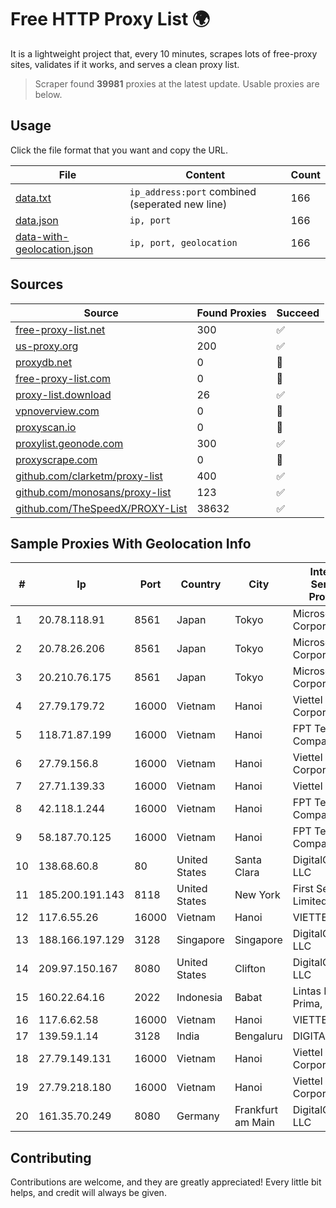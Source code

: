 
# Free HTTP Proxy List 🌍

It is a lightweight project that, every 10 minutes, scrapes lots of free-proxy sites, validates if it works, and serves a clean proxy list.


> Scraper found **39981** proxies at the latest update. Usable proxies are below.

## Usage

Click the file format that you want and copy the URL.


|File|Content|Count|
|----|-------|-----|
|[data.txt](https://raw.githubusercontent.com/themiralay/Proxy-List-World/master/data.txt)|`ip_address:port` combined (seperated new line)|166|
|[data.json](https://raw.githubusercontent.com/themiralay/Proxy-List-World/master/data.json)|`ip, port`|166|
|[data-with-geolocation.json](https://raw.githubusercontent.com/themiralay/Proxy-List-World/master/data-with-geolocation.json)|`ip, port, geolocation`|166|

## Sources

|Source|Found Proxies|Succeed|
|------|-------------|-------|
|[free-proxy-list.net](https://free-proxy-list.net)|300|✅|
|[us-proxy.org](https://www.us-proxy.org)|200|✅|
|[proxydb.net](http://proxydb.net)|0|🚫|
|[free-proxy-list.com](https://free-proxy-list.com/?page=&port=&type%5B%5D=http&type%5B%5D=https&up_time=0&search=Search)|0|🚫|
|[proxy-list.download](https://www.proxy-list.download/HTTP)|26|✅|
|[vpnoverview.com](https://vpnoverview.com/privacy/anonymous-browsing/free-proxy-servers)|0|🚫|
|[proxyscan.io](https://www.proxyscan.io)|0|🚫|
|[proxylist.geonode.com](https://proxylist.geonode.com/api/proxy-list?limit=300&page=1&sort_by=lastChecked&sort_type=desc&protocols=http,https)|300|✅|
|[proxyscrape.com](https://api.proxyscrape.com/v2/?request=displayproxies&protocol=http&timeout=10000&country=all&ssl=all&anonymity=all)|0|🚫|
|[github.com/clarketm/proxy-list](https://raw.githubusercontent.com/clarketm/proxy-list/master/proxy-list-raw.txt)|400|✅|
|[github.com/monosans/proxy-list](https://raw.githubusercontent.com/monosans/proxy-list/main/proxies/http.txt)|123|✅|
|[github.com/TheSpeedX/PROXY-List](https://raw.githubusercontent.com/TheSpeedX/PROXY-List/master/http.txt)|38632|✅|


## Sample Proxies With Geolocation Info

|#|Ip|Port|Country|City|Internet Service Provider|
|-|--|----|-------|----|-------------------------|
|1|20.78.118.91|8561|Japan|Tokyo|Microsoft Corporation|
|2|20.78.26.206|8561|Japan|Tokyo|Microsoft Corporation|
|3|20.210.76.175|8561|Japan|Tokyo|Microsoft Corporation|
|4|27.79.179.72|16000|Vietnam|Hanoi|Viettel Corporation|
|5|118.71.87.199|16000|Vietnam|Hanoi|FPT Telecom Company|
|6|27.79.156.8|16000|Vietnam|Hanoi|Viettel Corporation|
|7|27.71.139.33|16000|Vietnam|Hanoi|Viettel Group|
|8|42.118.1.244|16000|Vietnam|Hanoi|FPT Telecom Company|
|9|58.187.70.125|16000|Vietnam|Hanoi|FPT Telecom Company|
|10|138.68.60.8|80|United States|Santa Clara|DigitalOcean, LLC|
|11|185.200.191.143|8118|United States|New York|First Server Limited|
|12|117.6.55.26|16000|Vietnam|Hanoi|VIETTEL|
|13|188.166.197.129|3128|Singapore|Singapore|DigitalOcean, LLC|
|14|209.97.150.167|8080|United States|Clifton|DigitalOcean, LLC|
|15|160.22.64.16|2022|Indonesia|Babat|Lintas Data Prima, PT|
|16|117.6.62.58|16000|Vietnam|Hanoi|VIETTEL|
|17|139.59.1.14|3128|India|Bengaluru|DIGITALOCEAN|
|18|27.79.149.131|16000|Vietnam|Hanoi|Viettel Corporation|
|19|27.79.218.180|16000|Vietnam|Hanoi|Viettel Corporation|
|20|161.35.70.249|8080|Germany|Frankfurt am Main|DigitalOcean, LLC|



## Contributing

Contributions are welcome, and they are greatly appreciated! Every
little bit helps, and credit will always be given.

